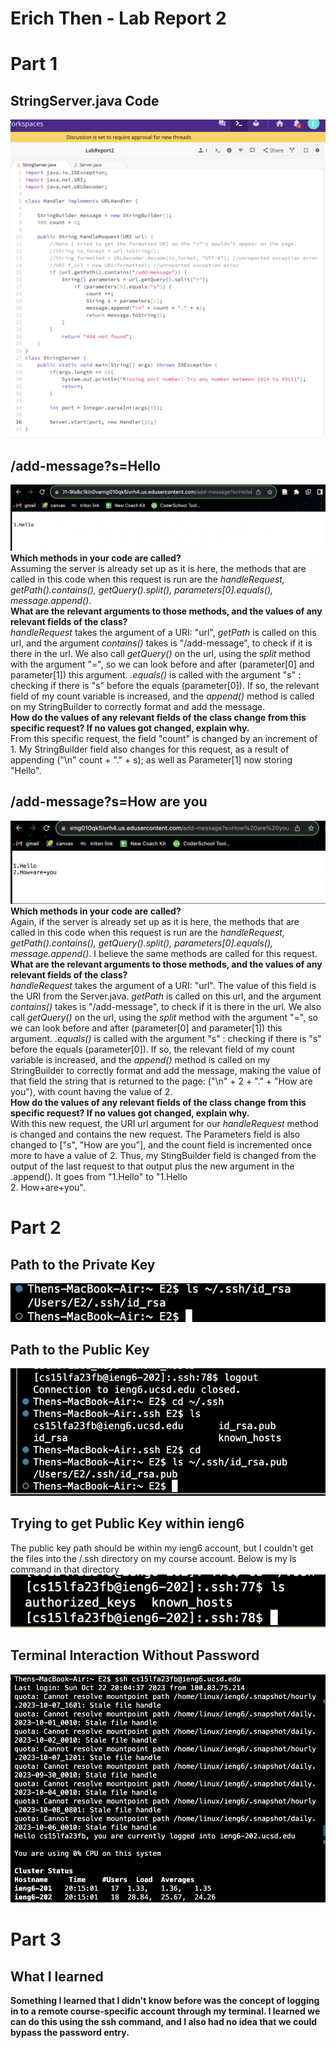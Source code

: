 # Erich Then - Lab Report 2  


  # Part 1  
  
  ## StringServer.java Code
  ![](StringServer.png)  

  ## /add-message?s=Hello  
  ![](first_message.png)  
  **Which methods in your code are called?**  
  Assuming the server is already set up as it is here, the methods that are called 
  in this code when this request is run are the 
  *handleRequest, getPath().contains(), getQuery().split(), parameters[0].equals(), 
  message.append()*.  
  **What are the relevant arguments to those methods, and the values of any 
  relevant fields of the class?**  
  *handleRequest* takes the argument of a URI: "url", *getPath* is called on this 
  url, and the argument *contains()* takes is "/add-message", to check if it is 
  there in the url. We also call *getQuery()* on the url, using the *split* method 
  with the argument "=", so we can look before and after (parameter[0] and 
  parameter[1]) this argument. *.equals()* is called with the argument "s" : 
  checking if there is "s" before the equals (parameter[0]). If so, the relevant 
  field of my count variable is increased, and the *append()* method is called on 
  my StringBuilder to correctly format and add the message.  
  **How do the values of any relevant fields of the class change from this specific 
  request? If no values got changed, explain why.**  
  From this specific request, the field "count" is changed by an increment of 1. My 
  StringBuilder field also changes for this request, as a result of appending ("\n" 
  count + "." + s); as well as Parameter[1] now storing "Hello".  


  ## /add-message?s=How are you  
  ![](second_message.png)  
  **Which methods in your code are called?**  
  Again, if the server is already set up as it is here, the methods that are called 
  in this code when this request is run are the 
  *handleRequest, getPath().contains(), getQuery().split(), parameters[0].equals(), 
  message.append()*. I believe the same methods are called for this request.  
  **What are the relevant arguments to those methods, and the values of any 
  relevant fields of the class?**  
  *handleRequest* takes the argument of a URI: "url". The value of this field is the URI from the Server.java. *getPath* is called on this 
  url, and the argument *contains()* takes is "/add-message", to check if it is 
  there in the url. We also call *getQuery()* on the url, using the *split* method 
  with the argument "=", so we can look before and after (parameter[0] and 
  parameter[1]) this argument. *.equals()* is called with the argument "s" : 
  checking if there is "s" before the equals (parameter[0]). If so, the relevant 
  field of my count variable is increased, and the *append()* method is called on 
  my StringBuilder to correctly format and add the message, making the value of 
  that field the string that is returned to the page: ("\n" + 2 + "." + "How are you"), with count having the value of 2.  
  **How do the values of any relevant fields of the class change from this specific 
  request? If no values got changed, explain why.**  
  With this new request, the URI url argument for our *handleRequest* method is 
  changed and contains the new request. The Parameters field is also changed to 
  ["s", "How are you"], and the count field is incremented once more to have a 
  value of 2. Thus, my StingBuilder field is changed from the output of the last 
  request to that output plus the new argument in the .append(). It goes from 
  "1.Hello" to "1.Hello  
  2. How+are+you". 


  # Part 2  

  ## Path to the Private Key  
  ![](ls_private.png)
  
  ## Path to the Public Key  
  ![](ls_public.png)
  

  ## Trying to get Public Key within ieng6  
  The public key path should be within my ieng6 account, but I couldn't get the 
  files into the /.ssh directory on my course account. Below is my ls command in   that directory  
  ![](trying_onaccount.png)  

  ## Terminal Interaction Without Password  
  ![](terminal_interaction.png)  

  # Part 3
  ## What I learned  
  **Something I learned that I didn't know before was the concept of logging in 
  to a remote course-specific account through my terminal. I learned we can do 
  this using the ssh command, and I also had no idea that we could bypass the 
  password entry.**
  

  
  
  
  
 
    
  
 
    
  
